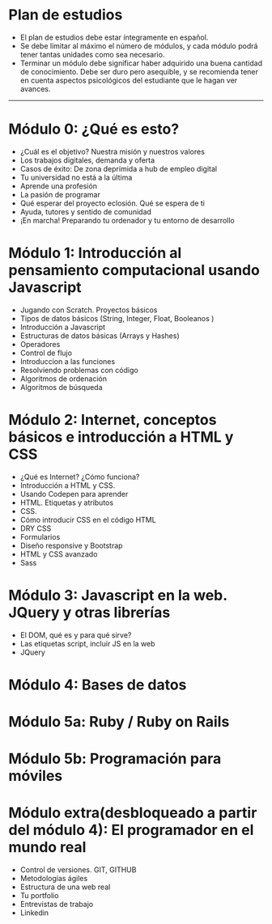 # Plan de estudios 

- El plan de estudios debe estar íntegramente en español.
- Se debe limitar al máximo el número de módulos, y cada módulo podrá tener tantas unidades como sea necesario.
- Terminar un módulo debe significar haber adquirido una buena cantidad de conocimiento. Debe ser duro pero asequible, y se recomienda tener en cuenta aspectos psicológicos del estudiante que le hagan ver avances.
--------

# Módulo 0: ¿Qué es esto?

  - ¿Cuál es el objetivo? Nuestra misión y nuestros valores
  - Los trabajos digitales, demanda y oferta
  - Casos de éxito: De zona deprimida a hub de empleo digital
  - Tu universidad no está a la última
  - Aprende una profesión
  - La pasión de programar
  - Qué esperar del proyecto eclosión. Qué se espera de ti
  - Ayuda, tutores y sentido de comunidad
  - ¡En marcha! Preparando tu ordenador y tu entorno de desarrollo

# Módulo 1: Introducción al pensamiento computacional usando Javascript

  - Jugando con Scratch. Proyectos básicos
  - Tipos de datos básicos (String, Integer, Float, Booleanos ) 
  - Introducción a Javascript
  - Estructuras de datos básicas (Arrays y Hashes)
  - Operadores
  - Control de flujo
  - Introduccion a las funciones
  - Resolviendo problemas con código
  - Algoritmos de ordenación
  - Algoritmos de búsqueda

# Módulo 2: Internet, conceptos básicos e introducción a HTML y CSS

  - ¿Qué es Internet? ¿Cómo funciona?
  - Introducción a HTML y CSS.
  - Usando Codepen para aprender
  - HTML. Etiquetas y atributos
  - CSS. 
  - Cómo introducir CSS en el código HTML
  - DRY CSS
  - Formularios
  - Diseño responsive y Bootstrap
  - HTML y CSS avanzado
  - Sass

# Módulo 3: Javascript en la web. JQuery y otras librerías
  - El DOM, qué es y para qué sirve?
  - Las etiquetas script, incluir JS en la web
  - JQuery
# Módulo 4: Bases de datos

# Módulo 5a: Ruby / Ruby on Rails

# Módulo 5b: Programación para móviles


# Módulo extra(desbloqueado a partir del módulo 4): El programador en el mundo real
  - Control de versiones. GIT, GITHUB
  - Metodologías ágiles
  - Estructura de una web real
  - Tu portfolio
  - Entrevistas de trabajo
  - Linkedin

